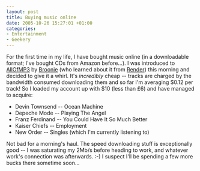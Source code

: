 ```yaml
---
layout: post
title: Buying music online
date: 2005-10-26 15:27:01 +01:00
categories:
- Entertainment
- Geekery
---
```

For the first time in my life, I have bought music online (in a downloadable format; I've bought CDs from Amazon before...).  I was introduced to [AllOfMP3](http://www.allofmp3.com/) by [Broonie](http://www.livejournal.com/users/broonie/) (who learned about it from [Render](http://www.livejournal.com/users/render/)) this morning and decided to give it a whirl.  It's <em>incredibly</em> cheap -- tracks are charged by the bandwidth consumed downloading them and so far I'm averaging $0.12 per track!  So I loaded my account up with $10 (less than &pound;6) and have managed to acquire:

<ul>
  <li>Devin Townsend -- Ocean Machine</li>
  <li>Depeche Mode -- Playing The Angel</li>
  <li>Franz Ferdinand -- You Could Have It So Much Better</li>
  <li>Kaiser Chiefs -- Employment</li>
  <li>New Order -- Singles (which I'm currently listening to)</li>
</ul>

Not bad for a morning's haul.  The speed downloading stuff is exceptionally good -- I was saturating my 2Mb/s before heading to work, and whatever work's connection was afterwards. :-)  I suspect I'll be spending a few more bucks there sometime soon...
